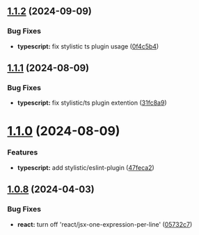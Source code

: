 ## [1.1.2](https://github.com/BryanBerger98/eslint-config-bryanberger/compare/v1.1.1...v1.1.2) (2024-09-09)


### Bug Fixes

* **typescript:** fix stylistic ts plugin usage ([0f4c5b4](https://github.com/BryanBerger98/eslint-config-bryanberger/commit/0f4c5b4334a8c19e9a699fbea409cc98000e3d7d))

## [1.1.1](https://github.com/BryanBerger98/eslint-config-bryanberger/compare/v1.1.0...v1.1.1) (2024-08-09)


### Bug Fixes

* **typescript:** fix stylistic/ts plugin extention ([31fc8a9](https://github.com/BryanBerger98/eslint-config-bryanberger/commit/31fc8a90c9672843a0fe1c93657ae27de733ba7f))

# [1.1.0](https://github.com/BryanBerger98/eslint-config-bryanberger/compare/v1.0.8...v1.1.0) (2024-08-09)


### Features

* **typescript:** add stylistic/eslint-plugin ([47feca2](https://github.com/BryanBerger98/eslint-config-bryanberger/commit/47feca2adf07570282e09c70b2e58e5bac16329a))

## [1.0.8](https://github.com/BryanBerger98/eslint-config-bryanberger/compare/v1.0.7...v1.0.8) (2024-04-03)


### Bug Fixes

* **react:** turn off 'react/jsx-one-expression-per-line' ([05732c7](https://github.com/BryanBerger98/eslint-config-bryanberger/commit/05732c7311ccb218ca92ebf777c518258b319443))
